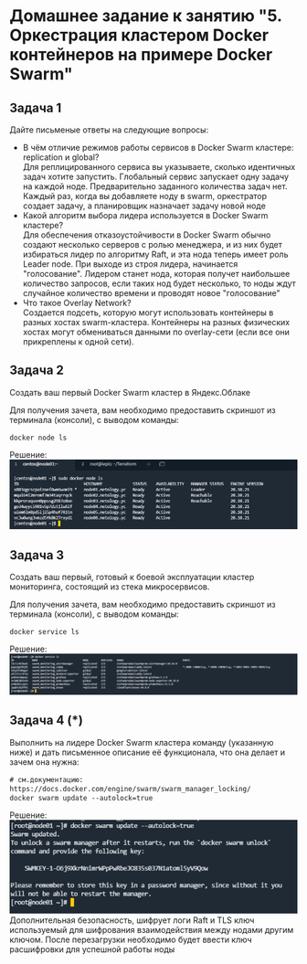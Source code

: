 # Домашнее задание к занятию "5. Оркестрация кластером Docker контейнеров на примере Docker Swarm"

## Задача 1

Дайте письменые ответы на следующие вопросы:

- В чём отличие режимов работы сервисов в Docker Swarm кластере: replication и global?  
Для реплицированного сервиса вы указываете, сколько идентичных задач хотите запустить. Глобальный сервис запускает одну задачу на каждой ноде. Предварительно заданного количества задач нет. Каждый раз, когда вы добавляете ноду в swarm, оркестратор создает задачу, а планировщик назначает задачу новой ноде 
- Какой алгоритм выбора лидера используется в Docker Swarm кластере?  
Для обеспечения отказоустойчивости в Docker Swarm обычно создают несколько серверов с ролью менеджера, и из них будет избираться лидер по алгоритму Raft, и эта нода теперь имеет роль Leader node. При выходе из строя лидера, начинается "голосование". Лидером станет нода, которая получет наибольшее количество запросов, если таких нод будет несколько, то ноды ждут случайное количество времени и проводят новое "голосование"
- Что такое Overlay Network?  
Создается подсеть, которую могут использовать контейнеры в разных хостах swarm-кластера. Контейнеры на разных физических хостах могут обмениваться данными по overlay-сети (если все они прикреплены к одной сети).

## Задача 2

Создать ваш первый Docker Swarm кластер в Яндекс.Облаке

Для получения зачета, вам необходимо предоставить скриншот из терминала (консоли), с выводом команды:
```
docker node ls
```  
Решение:  
![img.png](img/img.png)  
## Задача 3

Создать ваш первый, готовый к боевой эксплуатации кластер мониторинга, состоящий из стека микросервисов.

Для получения зачета, вам необходимо предоставить скриншот из терминала (консоли), с выводом команды:
```
docker service ls
```  
Решение:![img_1.png](img/img_1.png)

## Задача 4 (*)

Выполнить на лидере Docker Swarm кластера команду (указанную ниже) и дать письменное описание её функционала, что она делает и зачем она нужна:
```
# см.документацию: https://docs.docker.com/engine/swarm/swarm_manager_locking/
docker swarm update --autolock=true
```  
Решение:  
![img_2.png](img/img_2.png)  
Дополнительная безопасность, шифрует логи Raft и TLS ключ используемый для шифрования взаимодействия между нодами другим ключом. После перезагрузки необходимо будет ввести ключ расшифровки для успешной работы ноды
